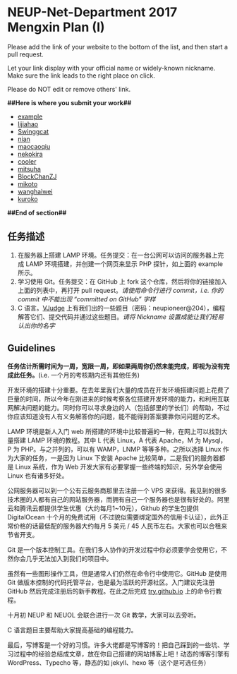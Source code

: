# NEUP-Net-Department 2017 Mengxin Plan (I)

Please add the link of your website to the bottom of the list, and then start a pull request.

Let your link display with your official name or widely-known nickname. Make sure the link leads to the right place on click.

Please do NOT edit or remove others' link.

**##Here is where you submit your work##**

+ [example](http://121.42.163.214:700/)
+ [lijiahao](http://123.206.72.58/info.php)
+ [Swinggcat](http://150.95.174.248:3322/)
+ [nian](http://neu.whoisnian.com/info.php)
+ [maocaoqiu](http://47.95.214.83/phpinfo.php)
+ [nekokira](http://139.199.3.207/phpinfo.php)
+ [cooler](http://123.206.72.58/info.php)
+ [mitsuha](http://123.206.72.58/info.php)
+ [BlockChanZJ](http://139.199.7.202)
+ [mikoto](http://123.206.72.58/info.php)
+ [wanghaiwei](http://http://47.95.210.148/phpinfo.php)
+ [kuroko](http://123.206.72.58/info.php)

**##End of section##**

## 任务描述

1. 在服务器上搭建 LAMP 环境。任务提交：在一台公网可以访问的服务器上完成 LAMP 环境搭建，并创建一个网页来显示 PHP 探针，如上面的 example 所示。
2. 学习使用 Git。任务提交：在 GitHub 上 fork 这个仓库，然后将你的链接加入上面的列表中，再打开 pull request。*请使用命令行进行 commit，i.e. 你的 commit 中不能出现 “committed on GitHub” 字样*
3. C 语言。[VJudge](https://vjudge.net/contest/187704) 上有我们出的一些题目（密码：neupioneer@204），编程解答它们、提交代码并通过这些题目。*请将 Nickname 设置成能让我们轻易认出你的名字*

## Guidelines

**任务估计所需时间为一周，宽限一周，即如果两周你仍然未能完成，即视为没有完成此任务。**(i.e. 一个月的考核期内还有其他任务)

开发环境的搭建十分重要。在去年里我们大量的成员在开发环境搭建问题上花费了巨量的时间，所以今年在刚进来的时候考察各位搭建开发环境的能力，和利用互联网解决问题的能力。同时你可以寻求身边的人（包括部里的学长们）的帮助，不过你应该知道没有人有义务解答你的问题，能不能得到答案要靠你问问题的艺术。

LAMP 环境是新人入门 web 所搭建的环境中比较普遍的一种，在网上可以找到大量搭建 LAMP 环境的教程。其中 L 代表 Linux，A 代表 Apache，M 为 Mysql， P 为 PHP。与之并列的，可以有 WAMP，LNMP 等等多种。之所以选择 Linux 作为大家的任务，一是因为 Linux 下安装 Apache 比较简单，二是我们的服务器都是 Linux 系统，作为 Web 开发大家有必要掌握一些终端的知识，另外学会使用 Linux 也有诸多好处。

公网服务器可以到一个公有云服务商那里去注册一个 VPS 来获得。我见到的很多技术圈的人都有自己的网站服务器，而拥有自己一个服务器也是很有好处的。阿里云和腾讯云都提供学生优惠（大约每月1~10元），Github 的学生包提供 DigitalOcean 十个月的免费试用（不过貌似需要绑定国外的信用卡认证），此外正常价格的话最低配的服务器大约每月 5 美元 / 45 人民币左右。大家也可以合租来节省开支。

Git 是一个版本控制工具。在我们多人协作的开发过程中你必须要学会使用它，不然你会几乎无法加入到我们的项目中。

虽然有一些图形操作工具，但是通常人们仍然在命令行中使用它。GitHub 是使用 Git 做版本控制的代码托管平台，也是最为活跃的开源社区。入门建议先注册 GitHub 然后完成注册后的新手教程。在此之后完成 [try.github.io](https://try.github.io/) 上的命令行教程。

十月初 NEUP 和 NEUOL 会联合进行一次 Git 教学，大家可以去旁听。

C 语言题目主要帮助大家提高基础的编程能力。

最后，写博客是一个好的习惯。许多大佬都是写博客的！把自己踩到的一些坑、学习过程中的经验总结成文章，放在你自己搭建的网站博客上吧！动态的博客引擎有 WordPress、Typecho 等，静态的如 jekyll、hexo 等（这个是可选任务）
